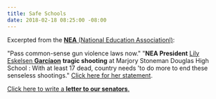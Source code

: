 ```yaml
---
title: Safe Schools
date: 2018-02-18 08:25:00 -08:00
---
```


Excerpted from the [**NEA** (National Education Associationl)](http://www.nea.org/):

"Pass common-sense gun violence laws now."
"**NEA President** [Lily Eskelsen **Garcíaon**](http://www.nea.org/home/NEA-President-Profile.html) **tragic shooting** at Marjory Stoneman Douglas High School : With at least 17 dead, country needs 'to do more to end these senseless shootings."  [Click here for her statement](http://www.nea.org/home/72759.htm). 

[Click here to write a **letter to our senators**.](http://edadvocacy.nea.org/app/write-a-letter?17&engagementId=222053&ep=AAAAC2Flc0NpcGhlcjAxqaFIEapJGPndvUUuL88QyVJO-yMPtFRVywlTGgqSM4buG6ITOn_j1KtjSYO1qkK2L_yduHSB-FXJ779bj_f0edR-r0Hv2nwjREwr7bLhMnM&lp=0)

